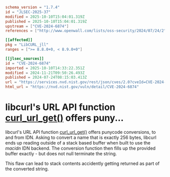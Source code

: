 ```toml
schema_version = "1.7.4"
id = "JLSEC-2025-37"
modified = 2025-10-10T15:04:01.319Z
published = 2025-10-10T15:04:01.319Z
upstream = ["CVE-2024-6874"]
references = ["http://www.openwall.com/lists/oss-security/2024/07/24/2", "https://curl.se/docs/CVE-2024-6874.html", "https://curl.se/docs/CVE-2024-6874.json", "https://hackerone.com/reports/2604391", "http://www.openwall.com/lists/oss-security/2024/07/24/2", "https://curl.se/docs/CVE-2024-6874.html", "https://curl.se/docs/CVE-2024-6874.json", "https://hackerone.com/reports/2604391", "https://security.netapp.com/advisory/ntap-20240822-0004/"]

[[affected]]
pkg = "LibCURL_jll"
ranges = [">= 8.8.0+0, < 8.9.0+0"]

[[jlsec_sources]]
id = "CVE-2024-6874"
imported = 2025-10-10T14:33:22.351Z
modified = 2024-11-21T09:50:26.493Z
published = 2024-07-24T08:15:03.413Z
url = "https://services.nvd.nist.gov/rest/json/cves/2.0?cveId=CVE-2024-6874"
html_url = "https://nvd.nist.gov/vuln/detail/CVE-2024-6874"
```

# libcurl's URL API function [curl_url_get()](https://curl.se/libcurl/c/curl_url_get.html) offers puny...

libcurl's URL API function
[curl_url_get()](https://curl.se/libcurl/c/curl_url_get.html) offers punycode
conversions, to and from IDN. Asking to convert a name that is exactly 256
bytes, libcurl ends up reading outside of a stack based buffer when built to
use the *macidn* IDN backend. The conversion function then fills up the
provided buffer exactly - but does not null terminate the string.

This flaw can lead to stack contents accidently getting returned as part of
the converted string.

